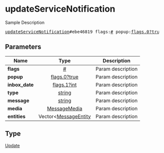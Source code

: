 # updateServiceNotification

Sample Description

<pre>
<a href="../constructor/updateServiceNotification.md">updateServiceNotification</a>#ebe46819 flags:<a href="../type/#.md">#</a> popup:<a href="../type/flags.0?true.md">flags.0?true</a> inbox_date:<a href="../type/flags.1?int.md">flags.1?int</a> type:<a href="../type/string.md">string</a> message:<a href="../type/string.md">string</a> media:<a href="../type/MessageMedia.md">MessageMedia</a> entities:Vector&lt;<a href="../type/MessageEntity.md">MessageEntity</a>&gt; = <a href="../type/Update.md">Update</a>;
</pre>

## Parameters

| Name | Type | Description |
|------|:----:|-------------|
| **flags** | [#](../type/#.md) | Param description |
| **popup** | [flags.0?true](../type/flags.0?true.md) | Param description |
| **inbox_date** | [flags.1?int](../type/flags.1?int.md) | Param description |
| **type** | [string](../type/string.md) | Param description |
| **message** | [string](../type/string.md) | Param description |
| **media** | [MessageMedia](../type/MessageMedia.md) | Param description |
| **entities** | Vector<[MessageEntity](../type/MessageEntity.md) | Param description |

## Type

[Update](../type/Update.md)
